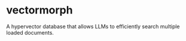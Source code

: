 # vectormorph
A hypervector database that allows LLMs to efficiently search multiple loaded documents.
